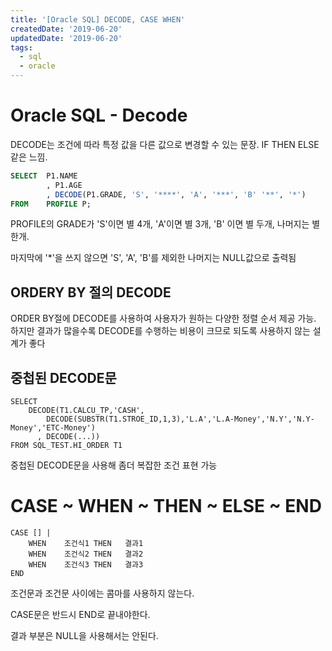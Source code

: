 ```yaml
---
title: '[Oracle SQL] DECODE, CASE WHEN'
createdDate: '2019-06-20'
updatedDate: '2019-06-20'
tags:
  - sql
  - oracle
---
```


# Oracle SQL - Decode

DECODE는 조건에 따라 특정 값을 다른 값으로 변경할 수 있는 문장. IF THEN ELSE같은 느낌.

```sql
SELECT 	P1.NAME
		, P1.AGE
		, DECODE(P1.GRADE, 'S', '****', 'A', '***', 'B' '**', '*')
FROM	PROFILE P;
```

PROFILE의 GRADE가 'S'이면 별 4개, 'A'이면 별 3개, 'B' 이면 별 두개, 나머지는 별 한개.

마지막에 '\*'을 쓰지 않으면 'S', 'A', 'B'를 제외한 나머지는 NULL값으로 출력됨

## ORDERY BY 절의 DECODE

ORDER BY절에 DECODE를 사용하여 사용자가 원하는 다양한 정렬 순서 제공 가능. 하지만 결과가 많을수록 DECODE를 수행하는 비용이 크므로 되도록 사용하지 않는 설계가 좋다

## 중첩된 DECODE문

```plsql
SELECT
	DECODE(T1.CALCU_TP,'CASH',
      	DECODE(SUBSTR(T1.STROE_ID,1,3),'L.A','L.A-Money','N.Y','N.Y-Money','ETC-Money')
      , DECODE(...))
FROM SQL_TEST.HI_ORDER T1
```

중첩된 DECODE문을 사용해 좀더 복잡한 조건 표현 가능

# CASE ~ WHEN ~ THEN ~ ELSE ~ END

```plsql
CASE [] |
	WHEN	조건식1 THEN	결과1
	WHEN	조건식2 THEN	결과2
	WHEN	조건식3 THEN	결과3
END
```

조건문과 조건문 사이에는 콤마를 사용하지 않는다.

CASE문은 반드시 END로 끝내야한다.

결과 부분은 NULL을 사용해서는 안된다.

